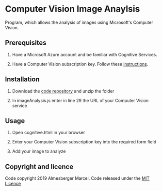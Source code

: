 # Computer Vision Image Anaylsis
Program, which allows the analysis of images using Microsoft's Computer Vision.

## Prerequisites

1. Have a Microsoft Azure account and be familiar with Cognitive Services.

2. Have a Computer Vision subscription key. Follow these [instructions](https://docs.microsoft.com/en-us/azure/cognitive-services/computer-vision/tutorials/javascript-tutorial).

## Installation

1. Download the [code repository](https://github.com/marcelalmesberger/Computer-Vision-Image-Analysis/archive/master.zip) and unzip the folder

2. In imageAnalysis.js enter in line 29 the URL of your Computer Vision service

## Usage

1. Open cognitive.html in your browser

2. Enter your Computer Vision subscription key into the required form field

3. Add your image to analyze

## Copyright and licence
Code copyright 2019 Almesberger Marcel. Code released under the 
[MIT Licence](https://github.com/marcelalmesberger/Computer-Vision-Image-Analysis/blob/master/LICENSE)
